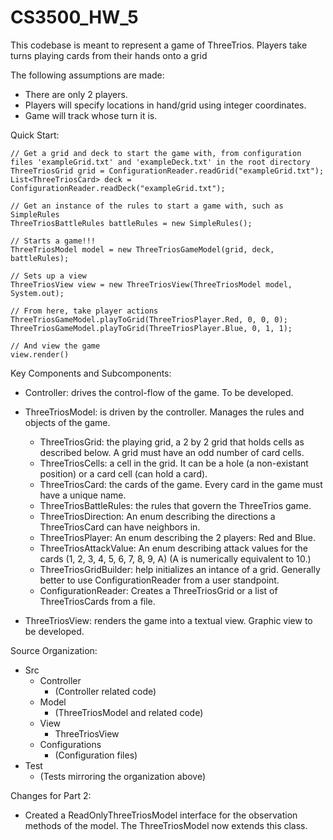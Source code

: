 # CS3500_HW_5

This codebase is meant to represent a game of ThreeTrios. Players take turns playing cards from their hands onto a grid

The following assumptions are made:
- There are only 2 players.
- Players will specify locations in hand/grid using integer coordinates.
- Game will track whose turn it is.

Quick Start: 
    
    // Get a grid and deck to start the game with, from configuration files 'exampleGrid.txt' and 'exampleDeck.txt' in the root directory
    ThreeTriosGrid grid = ConfigurationReader.readGrid("exampleGrid.txt");
    List<ThreeTriosCard> deck = ConfigurationReader.readDeck("exampleGrid.txt");
    
    // Get an instance of the rules to start a game with, such as SimpleRules
    ThreeTriosBattleRules battleRules = new SimpleRules();
    
    // Starts a game!!!
    ThreeTriosModel model = new ThreeTriosGameModel(grid, deck, battleRules);
    
    // Sets up a view
    ThreeTriosView view = new ThreeTriosView(ThreeTriosModel model, System.out);
    
    // From here, take player actions
    ThreeTriosGameModel.playToGrid(ThreeTriosPlayer.Red, 0, 0, 0);
    ThreeTriosGameModel.playToGrid(ThreeTriosPlayer.Blue, 0, 1, 1);
    
    // And view the game
    view.render()

Key Components and Subcomponents:
- Controller: drives the control-flow of the game. To be developed.
- ThreeTriosModel: is driven by the controller. Manages the rules and objects of the game.
    - ThreeTriosGrid: the playing grid, a 2 by 2 grid that holds cells as described below. A grid must have an odd number of card cells.
    - ThreeTriosCells: a cell in the grid. It can be a hole (a non-existant position) or a card cell (can hold a card).
    - ThreeTriosCard: the cards of the game. Every card in the game must have a unique name.
    - ThreeTriosBattleRules: the rules that govern the ThreeTrios game.
    - ThreeTriosDirection: An enum describing the directions a ThreeTriosCard can have neighbors in.
    - ThreeTriosPlayer: An enum describing the 2 players: Red and Blue.
    - ThreeTriosAttackValue: An enum describing attack values for the cards (1, 2, 3, 4, 5, 6, 7, 8, 9, A) (A is numerically equivalent to 10.)
    - ThreeTriosGridBuilder: help initializes an intance of a grid. Generally better to use ConfigurationReader from a user standpoint.
    - ConfigurationReader: Creates a ThreeTriosGrid or a list of ThreeTriosCards from a file.
    
- ThreeTriosView: renders the game into a textual view. Graphic view to be developed.

Source Organization:
- Src
    - Controller
        - (Controller related code)
    - Model
        - (ThreeTriosModel and related code)
    - View
        - ThreeTriosView
    - Configurations
        - (Configuration files)
- Test
    - (Tests mirroring the organization above)

Changes for Part 2:
- Created a ReadOnlyThreeTriosModel interface for the observation methods of the model. The ThreeTriosModel now extends this class.
